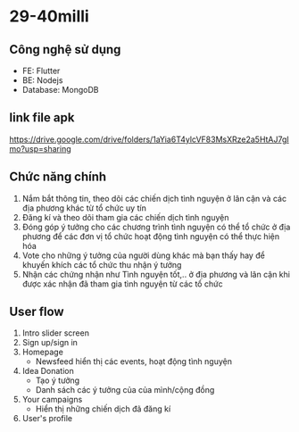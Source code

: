 # 29-40milli

## Công nghệ sử dụng
- FE: Flutter
- BE: Nodejs
- Database: MongoDB
## link file apk
https://drive.google.com/drive/folders/1aYia6T4ylcVF83MsXRze2a5HtAJ7gImo?usp=sharing
## Chức năng chính
1. Nắm bắt thông tin, theo dõi các chiến dịch tình nguyện ở lân cận và các địa phương khác từ tổ chức uy tín
2. Đăng kí và theo dõi tham gia các chiến dịch tình nguyện
3. Đóng góp ý tưởng cho các chương trình tình nguyện có thể tổ chức ở địa phương để các đơn vị tổ chức hoạt động tình nguyện có thể thực hiện hóa
4. Vote cho những ý tưởng của người dùng khác mà bạn thấy hay để khuyến khích các tổ chức thu nhận ý tưởng
5. Nhận các chứng nhận như Tình nguyện tốt,.. ở địa phương và lân cận khi được xác nhận đã tham gia tình nguyện từ các tổ chức

## User flow
1. Intro slider screen
2. Sign up/sign in
3. Homepage
    - Newsfeed hiển thị các events, hoạt động tình nguyện
4. Idea Donation
    - Tạo ý tưởng
    - Danh sách các ý tưởng của của mình/cộng đồng
5. Your campaigns
    - Hiển thị những chiến dịch đã đăng kí
6. User's profile
